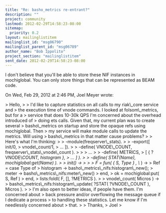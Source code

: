 ```yaml
---
title: "Re: basho_metrics re-entrant?"
description: ""
project: community
lastmod: 2012-02-29T14:58:23-08:00
sitemap:
  priority: 0.2
layout: mailinglistitem
mailinglist_id: "msg06790"
mailinglist_parent_id: "msg06789"
author_name: "Bob Ippolito"
project_section: "mailinglistitem"
sent_date: 2012-02-29T14:58:23-08:00
---
```



I don't believe that you'll be able to store these NIF instances in
mochiglobal. You can only store things that can be represented as BEAM code.

On Wed, Feb 29, 2012 at 2:46 PM, Joel Meyer  wrote:

&gt; Hello,
&gt;
&gt; I'd like to capture statistics on all calls to my riak\\_core service and
&gt; the execution time of vnode commands. I looked at folsom\\_metrics, but for a
&gt; service that does 10-30k QPS I'm concerned about the overhead introduced of
&gt; doing ets calls. Given that, my current plan was to create several
&gt; basho\\_metrics on startup and store the opaque refs using mochiglobal. Then
&gt; my service will make module calls to update the metrics. Will using
&gt; basho\\_metrics in that matter cause problems?
&gt;
&gt; Here's what I'm thinking:
&gt;
&gt; -module(freqserver\\_stats).
&gt;
&gt; -export([ init/0,
&gt; vnode\\_count/1,
&gt; ... ]).
&gt;
&gt; -define( VNODE\\_COUNT, freqserver\\_stats\\_vnode\\_count ).
&gt;
&gt;
&gt; ...
&gt;
&gt; -define( METRICS,
&gt; [ { ?VNODE\\_COUNT, histogram },
&gt; ... ] ).
&gt;
&gt; -define( STAT(Name), mochiglobal:get(Name) ).
&gt;
&gt; init() -&gt;
&gt;
&gt;
&gt; F = fun( { S, Type } , \\_ ) -&gt;
&gt; Ref = case Type of
&gt; histogram -&gt; basho\\_metrics\\_nifs:histogram\\_new();
&gt; meter -&gt; basho\\_metrics\\_nifs:meter\\_new()
&gt; end,
&gt; ok = mochiglobal:put( S, Ref )
&gt; end,
&gt; lists:foldl( F, [], ?METRICS ).
&gt;
&gt; vnode\\_count( Micros ) -&gt;
&gt; basho\\_metrics\\_nifs:histogram\\_update( ?STAT( ?VNODE\\_COUNT ), Micros ).
&gt;
&gt; I'm also open to better ideas, if people have them. I'm concerned about
&gt; back pressure and/or overflowing the message queue if I dedicate a process
&gt; to handling these statistics. Let me know if I'm needlessly concerned about
&gt; that.
&gt;
&gt; Thanks,
&gt; Joel
&gt;

